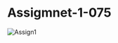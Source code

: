 # Assigmnet-1-075
![Assign1](https://user-images.githubusercontent.com/116743721/200135328-461ab795-ddc6-4f90-ab5d-8e98f396e0ff.png)
